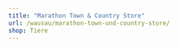 ```yaml
---
title: "Marathon Town & Country Store"
url: /wausau/marathon-town-und-country-store/
shop: Tiere
---
```

